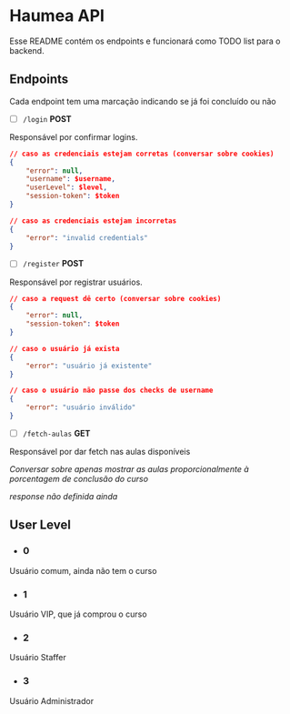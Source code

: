 # Haumea API
Esse README contém os endpoints e funcionará como TODO list para o backend.

## Endpoints
Cada endpoint tem uma marcação indicando se já foi concluído ou não

- [ ] ``/login`` **POST**

Responsável por confirmar logins.

```json
// caso as credenciais estejam corretas (conversar sobre cookies)
{
    "error": null,
    "username": $username,
    "userLevel": $level,
    "session-token": $token
}

// caso as credenciais estejam incorretas
{
    "error": "invalid credentials"
}
```

- [ ] ``/register`` **POST**

Responsável por registrar usuários.

```json
// caso a request dê certo (conversar sobre cookies)
{
    "error": null,
    "session-token": $token
}

// caso o usuário já exista
{
    "error": "usuário já existente"
}

// caso o usuário não passe dos checks de username
{
    "error": "usuário inválido"
}
```
- [ ] ``/fetch-aulas`` **GET**

Responsável por dar fetch nas aulas disponíveis

_Conversar sobre apenas mostrar as aulas proporcionalmente à porcentagem de conclusão do curso_

_response não definida ainda_

## User Level
- ### 0

Usuário comum, ainda não tem o curso

- ### 1

Usuário VIP, que já comprou o curso

- ### 2

Usuário Staffer

- ### 3

Usuário Administrador